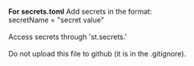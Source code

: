 **For secrets.toml**
Add secrets in the format:
<br>
secretName = "secret value"
<br><br>
Access secrets through 'st.secrets.<secret name>'
<br><br>
Do not upload this file to github (it is in the .gitignore).
